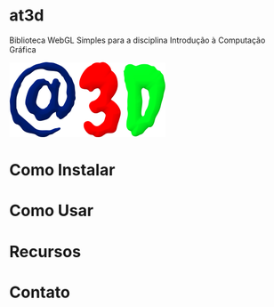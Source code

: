 at3d
====

Biblioteca WebGL Simples para a disciplina Introdução à Computação Gráfica

![](AT3D.png)

# Como Instalar

# Como Usar

# Recursos

# Contato

